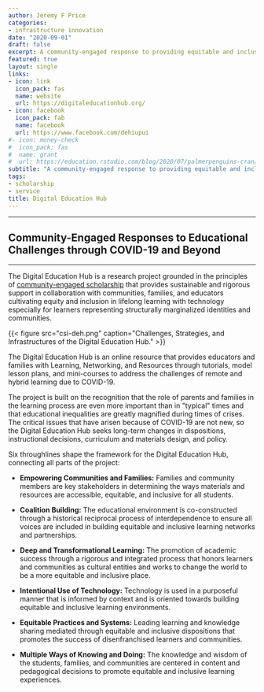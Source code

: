 ```yaml
---
author: Jeremy F Price
categories:
- infrastructure innovation
date: "2020-09-01"
draft: false
excerpt: A community-engaged response to providing equitable and inclusive learning environments with technology.
featured: true
layout: single
links:
- icon: link
  icon_pack: fas
  name: website
  url: https://digitaleducationhub.org/
- icon: facebook
  icon_pack: fab
  name: facebook
  url: https://www.facebook.com/dehiupui
#- icon: money-check
#  icon_pack: fas
#  name: grant
#  url: https://education.rstudio.com/blog/2020/07/palmerpenguins-cran/
subtitle: "A community-engaged response to providing equitable and inclusive learning environments with technology"
tags:
- scholarship
- service
title: Digital Education Hub
---
```


---
## Community-Engaged Responses to Educational Challenges through COVID-19 and Beyond
---

The Digital Education Hub is a research project grounded in the principles of [community-engaged scholarship](https://csl.iupui.edu/teaching-research/public-scholarship/index.html) that provides sustainable and rigorous support in collaboration with communities, families, and educators cultivating equity and inclusion in lifelong learning with technology especially for learners representing structurally marginalized identities and communities.

{{< figure src="csi-deh.png" caption="Challenges, Strategies, and Infrastructures of the Digital Education Hub." >}}

The Digital Education Hub is an online resource that provides educators and families with Learning, Networking, and Resources through tutorials, model lesson plans, and mini-courses to address the challenges of remote and hybrid learning due to COVID-19.

The project is built on the recognition that the role of parents and families in the learning process are even more important than in "typical" times and that educational inequalities are greatly magnified during times of crises. The critical issues that have arisen because of COVID-19 are not new, so the Digital Education Hub seeks long-term changes in dispositions, instructional decisions, curriculum and materials design, and policy.

Six throughlines shape the framework for the Digital Education Hub, connecting all parts of the project:

* **Empowering Communities and Families:** Families and community members are key stakeholders in determining the ways materials and resources are accessible, equitable, and inclusive for all students.

* **Coalition Building:** The educational environment is co-constructed through a historical reciprocal process of interdependence to ensure all voices are included in building equitable and inclusive learning networks and partnerships.

* **Deep and Transformational Learning:** The promotion of academic success through a rigorous and integrated process that honors learners and communities as cultural entities and works to change the world to be a more equitable and inclusive place.

* **Intentional Use of Technology:** Technology is used in a purposeful manner that is informed by context and is oriented towards building equitable and inclusive learning environments.

* **Equitable Practices and Systems:** Leading learning and knowledge sharing mediated through equitable and inclusive dispositions that promotes the success of disenfranchised learners and communities.

* **Multiple Ways of Knowing and Doing:** The knowledge and wisdom of the students, families, and communities are centered in content and pedagogical decisions to promote equitable and inclusive learning experiences.
